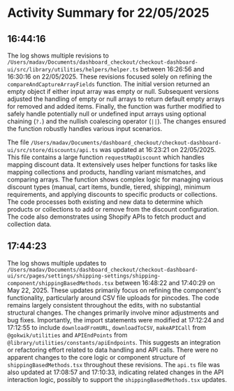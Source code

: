 # Activity Summary for 22/05/2025

## 16:44:16
The log shows multiple revisions to `/Users/madav/Documents/dashboard_checkout/checkout-dashboard-ui/src/library/utilities/helpers/helper.ts` between 16:26:56 and 16:30:16 on 22/05/2025.  These revisions focused solely on refining the `compareAndCaptureArrayFields` function.  The initial version returned an empty object if either input array was empty or null. Subsequent versions adjusted the handling of empty or null arrays to return default empty arrays for removed and added items.  Finally, the function was further modified to safely handle potentially null or undefined input arrays using optional chaining (`?.`) and the nullish coalescing operator (`||`). The changes ensured the function robustly handles various input scenarios.

The file `/Users/madav/Documents/dashboard_checkout/checkout-dashboard-ui/src/store/discounts/api.ts` was updated at 16:23:21 on 22/05/2025. This file contains a large function `requestMapDiscount` which handles mapping discount data.  It extensively uses helper functions for tasks like mapping collections and products, handling variant mismatches, and comparing arrays. The function shows complex logic for managing various discount types (manual, cart items, bundle, tiered, shipping), minimum requirements, and applying discounts to specific products or collections.  The code processes both existing and new data to determine which products or collections to add or remove from the discount configuration.  The code also demonstrates using Shopify APIs to fetch product and collection data.


## 17:44:23
The log shows multiple updates to `/Users/madav/Documents/dashboard_checkout/checkout-dashboard-ui/src/pages/settings/shipping-settings/shipping-component/shippingBasedMethods.tsx`  between 16:48:22 and 17:40:29 on May 22, 2025.  These updates primarily focus on refining the component's functionality, particularly around CSV file uploads for pincodes.  The code remains largely consistent throughout the edits, with no substantial structural changes.  The changes primarily involve minor adjustments and bug fixes.  Importantly, the import statements were modified at 17:12:24 and 17:12:55 to include `downloadFromURL`, `downloadToCSV`, `makeAPICall` from `@gokwik/utilities` and `APIEndPoints` from `@library/utilities/constants/apiEndpoints`. This suggests an integration or refactoring effort related to data handling and API calls.  There were no apparent changes to the core logic or component structure of `shippingBasedMethods.tsx` throughout these revisions.  The `api.ts` file was also updated at 17:08:57 and 17:10:33, indicating related changes in the API interaction logic, possibly to support the `shippingBasedMethods.tsx` updates.

